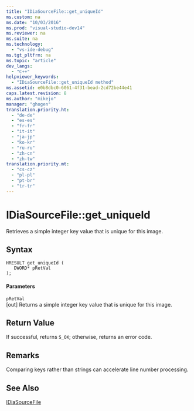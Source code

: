 ```yaml
---
title: "IDiaSourceFile::get_uniqueId"
ms.custom: na
ms.date: "10/03/2016"
ms.prod: "visual-studio-dev14"
ms.reviewer: na
ms.suite: na
ms.technology: 
  - "vs-ide-debug"
ms.tgt_pltfrm: na
ms.topic: "article"
dev_langs: 
  - "C++"
helpviewer_keywords: 
  - "IDiaSourceFile::get_uniqueId method"
ms.assetid: e0b8dbc0-6061-4f31-bead-2cd72be44e41
caps.latest.revision: 8
ms.author: "mikejo"
manager: "ghogen"
translation.priority.ht: 
  - "de-de"
  - "es-es"
  - "fr-fr"
  - "it-it"
  - "ja-jp"
  - "ko-kr"
  - "ru-ru"
  - "zh-cn"
  - "zh-tw"
translation.priority.mt: 
  - "cs-cz"
  - "pl-pl"
  - "pt-br"
  - "tr-tr"
---
```

# IDiaSourceFile::get_uniqueId
Retrieves a simple integer key value that is unique for this image.  
  
## Syntax  
  
```cpp#  
HRESULT get_uniqueId (   
   DWORD* pRetVal  
);  
```  
  
#### Parameters  
 `pRetVal`  
 [out] Returns a simple integer key value that is unique for this image.  
  
## Return Value  
 If successful, returns `S_OK`; otherwise, returns an error code.  
  
## Remarks  
 Comparing keys rather than strings can accelerate line number processing.  
  
## See Also  
 [IDiaSourceFile](../VS_debugger/idiasourcefile.md)